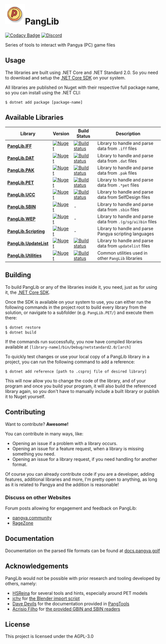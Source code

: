 <img align="left" src=".github/Images/pang.png" width="64" />

# PangLib 

[![Codacy Badge](https://app.codacy.com/project/badge/Grade/ee32fb04b92c4910acc16fa93f3d6a89)](https://www.codacy.com/gh/pangyatools/PangLib/dashboard?utm_source=github.com&amp;utm_medium=referral&amp;utm_content=pangyatools/PangLib&amp;utm_campaign=Badge_Grade) [![Discord](https://discordapp.com/api/guilds/521180240542826496/widget.png?style=shield)](https://discord.gg/HwDTssf)

Series of tools to interact with Pangya (PC) game files

## Usage

The libraries are built using .NET Core and .NET Standard 2.0. So you need to download and setup the [.NET Core SDK](https://www.microsoft.com/net/download) on your system.

All libraries are published on Nuget with their respective full package name, so you can install using the .NET CLI:

```shell
$ dotnet add package [package-name]
```

## Available Libraries

| Library                                       | Version                                                                                                               | Build Status                                                                                                                                                                  | Description                                                 |
|-----------------------------------------------|-----------------------------------------------------------------------------------------------------------------------|-------------------------------------------------------------------------------------------------------------------------------------------------------------------------------|-------------------------------------------------------------|
| [**PangLib.IFF**](PangLib.IFF/)               | [![Nuget](https://img.shields.io/nuget/v/PangLib.IFF.svg)](https://www.nuget.org/packages/PangLib.IFF/)               | [![Build status](https://ci.appveyor.com/api/projects/status/sdpkqdag4hrstuk7/branch/master?svg=true)](https://ci.appveyor.com/project/pixeldesu/panglib-nrfc5/branch/master) | Library to handle and parse data from `.iff` files          |
| [**PangLib.DAT**](PangLib.DAT/)               | [![Nuget](https://img.shields.io/nuget/v/PangLib.DAT.svg)](https://www.nuget.org/packages/PangLib.DAT/)               | [![Build status](https://ci.appveyor.com/api/projects/status/sdpkqdag4hrstuk7/branch/master?svg=true)](https://ci.appveyor.com/project/pixeldesu/panglib-nrfc5/branch/master) | Library to handle and parse data from `.dat` files          |
| [**PangLib.PAK**](PangLib.PAK/)               | [![Nuget](https://img.shields.io/nuget/v/PangLib.PAK.svg)](https://www.nuget.org/packages/PangLib.PAK/)               | [![Build status](https://ci.appveyor.com/api/projects/status/cd5qsu61grfsjd7q/branch/master?svg=true)](https://ci.appveyor.com/project/pixeldesu/panglib-6qiyf/branch/master) | Library to handle and parse data from `.pak` files          |
| [**PangLib.PET**](PangLib.PET/)               | [![Nuget](https://img.shields.io/nuget/v/PangLib.PET.svg)](https://www.nuget.org/packages/PangLib.PET/)               | [![Build status](https://ci.appveyor.com/api/projects/status/7gjip9py34vnmtv1/branch/master?svg=true)](https://ci.appveyor.com/project/pixeldesu/panglib/branch/master)       | Library to handle and parse data from `.*pet` files         |
| [**PangLib.UCC**](PangLib.UCC/)               | [![Nuget](https://img.shields.io/nuget/v/PangLib.UCC.svg)](https://www.nuget.org/packages/PangLib.UCC/)               | [![Build status](https://ci.appveyor.com/api/projects/status/nqxjdr7pem7a9pv9/branch/master?svg=true)](https://ci.appveyor.com/project/pixeldesu/panglib-9je33/branch/master) | Library to handle and parse data from SelfDesign files      |
| [**PangLib.SBIN**](PangLib.SBIN/)             | [![Nuget](https://img.shields.io/nuget/v/PangLib.SBIN.svg)](https://www.nuget.org/packages/PangLib.SBIN/)             | -                                                                                                                                                                             | Library to handle and parse data from `.sbin` files         |
| [**PangLib.WEP**](PangLib.WEP/)               | [![Nuget](https://img.shields.io/nuget/v/PangLib.WEP.svg)](https://www.nuget.org/packages/PangLib.WEP/)               | -                                                                                                                                                                             | Library to handle and parse data from `.(g/sg/ai)bin` files |
| [**PangLib.Scripting**](PangLib.Scripting/)   | [![Nuget](https://img.shields.io/nuget/v/PangLib.Scripting.svg)](https://www.nuget.org/packages/PangLib.Scripting/)   | -                                                                                                                                                                             | Library to handle and parse Pangya scripting languages      |
| [**PangLib.UpdateList**](PangLib.UpdateList/) | [![Nuget](https://img.shields.io/nuget/v/PangLib.UpdateList.svg)](https://www.nuget.org/packages/PangLib.UpdateList/) | [![Build status](https://ci.appveyor.com/api/projects/status/v1iexyfax1jc790s/branch/master?svg=true)](https://ci.appveyor.com/project/pixeldesu/panglib-njuqy/branch/master) | Library to handle and parse data from `updatelist` files    |
| [**PangLib.Utilities**](PangLib.Utilities/)   | [![Nuget](https://img.shields.io/nuget/v/PangLib.Utilities.svg)](https://www.nuget.org/packages/PangLib.Utilities/)   | [![Build status](https://ci.appveyor.com/api/projects/status/1eohtvn6tp6t89ed/branch/master?svg=true)](https://ci.appveyor.com/project/pixeldesu/panglib-aan6t/branch/master) | Common utilities used in other `PangLib` libraries          |

## Building

To build PangLib or any of the libraries inside it, you need, just as for using it, the [.NET Core SDK](https://www.microsoft.com/net/download).

Once the SDK is available on your system to use, you can either run the following commands in the project root to build every library from the solution,
or navigate to a subfolder (e.g. `PangLib.PET/`) and execute them there:

```
$ dotnet restore
$ dotnet build
```

If the commands run successfully, you now have compiled libraries available at `[library-name]/bin/Debug/netstandard2.0/[arch]`

To quickly test changes or use your local copy of a PangLib library in a project, you can run the following command to add 
a reference:

```
$ dotnet add reference [path to .csproj file of desired library]
```

This will now allow you to change the code of the library, and of your program and once you build your program, it will also
build the referenced library again, so you don't have to manually include a built library or publish it to Nuget yourself.

## Contributing

Want to contribute? **Awesome!**

You can contribute in many ways, like:

- Opening an issue if a problem with a library occurs.
- Opening an issue for a feature request, when a library is missing something you need.
- Opening an issue for a library request, if you need handling for another format.

Of course you can already contribute code if you are a developer, adding features, additional libraries and more, I'm
pretty open to anything, as long as it is related to Pangya and the addition is reasonable!

### Discuss on other Websites

Forum posts allowing for engagement and feedback on PangLib:

- [pangya.community](https://pangya.community/t/panglib-a-toolchain-for-pangya-files/22)
- [RageZone](http://forum.ragezone.com/f513/panglib-set-libraries-pangya-game-1162203/)

## Documentation

Documentation on the parsed file formats can be found at [docs.pangya.golf](https://docs.pangya.golf)

## Acknowledgements

PangLib would not be possible with prior research and tooling developed by others, namely:

* [HSReina](https://github.com/HSReina) for several tools and hints, especially around PET models
* [jchv](https://github.com/jchv) for [the Blender import script](https://github.com/retreev/io_scene_mpet)
* [Dave Devils](https://github.com/DaveDevils) for the documentation provided in [PangTools](https://github.com/davedevils/PangTools)
* [Acrisio Filho](https://github.com/Acrisio-Filho) for [the provided GBIN and SBIN readers](https://github.com/Acrisio-Filho/SuperSS-Dev/tree/master/Tools)

## License

This project is licensed under the AGPL-3.0
